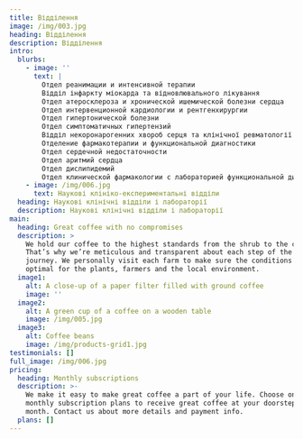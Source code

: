```yaml
---
title: Відділення
image: /img/003.jpg
heading: Відділення
description: Відділення
intro:
  blurbs:
    - image: ''
      text: |
        Отдел реанимации и интенсивной терапии
        Відділ інфаркту міокарда та відновлювального лікування
        Отдел атеросклероза и хронической ишемической болезни сердца
        Отдел интервенционной кардиологии и рентгенхирургии
        Отдел гипертонической болезни
        Отдел симптоматичных гипертензий
        Відділ некоронарогенних хвороб серця та клінічної ревматології
        Отделение фармакотерапии и функциональной диагностики
        Отдел сердечной недостаточности
        Отдел аритмий сердца
        Отдел дислипидемий
        Отдел клинической фармакологии с лабораторией функциональной диагностики
    - image: /img/006.jpg
      text: Наукові клініко-експериментальні відділи
  heading: Наукові клінічні відділи і лабораторії
  description: Наукові клінічні відділи і лабораторії
main:
  heading: Great coffee with no compromises
  description: >
    We hold our coffee to the highest standards from the shrub to the cup.
    That’s why we’re meticulous and transparent about each step of the coffee’s
    journey. We personally visit each farm to make sure the conditions are
    optimal for the plants, farmers and the local environment.
  image1:
    alt: A close-up of a paper filter filled with ground coffee
    image: ''
  image2:
    alt: A green cup of a coffee on a wooden table
    image: /img/005.jpg
  image3:
    alt: Coffee beans
    image: /img/products-grid1.jpg
testimonials: []
full_image: /img/006.jpg
pricing:
  heading: Monthly subscriptions
  description: >-
    We make it easy to make great coffee a part of your life. Choose one of our
    monthly subscription plans to receive great coffee at your doorstep each
    month. Contact us about more details and payment info.
  plans: []
---
```


